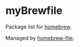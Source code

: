 # myBrewfile

Package list for [homebrew](http://brew.sh/).

Managed by [homebrew-file](https://github.com/rcmdnk/homebrew-file).